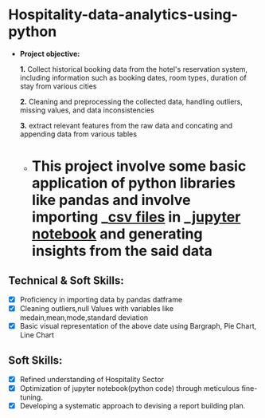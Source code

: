 # Hospitality-data-analytics-using-python
- **Project objective:** 

    **1.** Collect historical booking data from the hotel's reservation system, including information such as booking dates, room types, duration of stay from various cities

    **2.** Cleaning and preprocessing the collected data, handling outliers, missing values, and data inconsistencies

    **3.** extract relevant features from the raw data and concating and appending data from various tables 

    -  # This project involve some basic application of python libraries like pandas and involve importing _[csv files](https://github.com/lakshay-83/Hospitality-data-analytics-using-python/tree/main/datasets) in _[jupyter notebook]() and generating insights from the said data




## Technical & Soft Skills:
- [x]	Proficiency in importing data by pandas datframe
- [X]   Cleaning outliers,null Values with variables like medain,mean,mode,standard deviation
- [X]   Basic visual representation of the above date using Bargraph, Pie Chart, Line Chart

## Soft Skills:
- [x]	Refined understanding of Hospitality Sector
- [x]	Optimization of jupyter notebook(python code) through meticulous fine-tuning.
- [x]	Developing a systematic approach to devising a report building plan.

